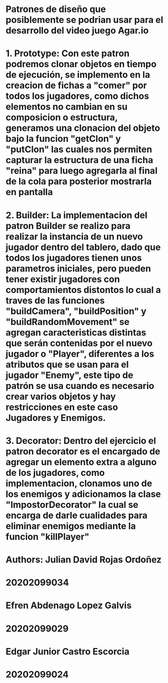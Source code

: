 # Patrones de diseño que posiblemente se podrian usar para el desarrollo del video juego Agar.io

# 1. Prototype: Con este patron podremos clonar objetos en tiempo de ejecución, se implemento en la creacion de fichas a "comer" por todos los jugadores, como dichos elementos no cambian en su composicion o estructura, generamos una clonacion del objeto bajo la funcion "getClon" y "putClon" las cuales nos permiten capturar la estructura de una ficha "reina" para luego agregarla al final de la cola para posterior mostrarla en pantalla

# 2. Builder: La implementacion del patron Builder se realizo para realizar la instancia de un nuevo jugador dentro del tablero, dado que todos los jugadores tienen unos parametros iniciales, pero pueden tener existir jugadores con comportamientos distontos lo cual a traves de las funciones "buildCamera", "buildPosition" y "buildRandomMovement" se agregan caracteristicas distintas que serán contenidas por el nuevo jugador o "Player", diferentes a los atributos que se usan para el jugador "Enemy", este tipo de patrón se usa cuando es necesario crear varios objetos y hay restricciones en este caso Jugadores y Enemigos.

# 3. Decorator: Dentro del ejercicio el patron decorator es el encargado de agregar un elemento extra a alguno de los jugadores, como implementacion, clonamos uno de los enemigos y adicionamos la clase "ImpostorDecorator" la cual se encarga de darle cualidades para eliminar enemigos mediante la funcion "killPlayer"  


# Authors: Julian David Rojas Ordoñez
# 20202099034

# Efren Abdenago Lopez Galvis
# 20202099029

# Edgar Junior Castro Escorcia
# 20202099024


